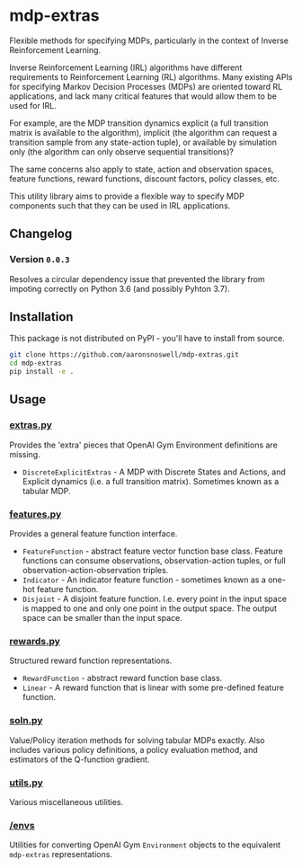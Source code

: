 # mdp-extras

Flexible methods for specifying MDPs, particularly in the context of Inverse
Reinforcement Learning.

Inverse Reinforcement Learning (IRL) algorithms have different requirements to
Reinforcement Learning (RL) algorithms.
Many existing APIs for specifying Markov Decision Processes (MDPs) are oriented toward
RL applications, and lack many critical features that would allow them to be used for
IRL.

For example, are the MDP transition dynamics explicit (a full transition matrix is
available to the algorithm), implicit (the algorithm can request a transition sample
from any state-action tuple), or available by simulation only (the algorithm can only
observe sequential transitions)?

The same concerns also apply to state, action and observation spaces, feature functions,
reward functions, discount factors, policy classes, etc.

This utility library aims to provide a flexible way to specify MDP components such that
they can be used in IRL applications.

## Changelog

### Version `0.0.3`

Resolves a circular dependency issue that prevented the library from impoting correctly on Python 3.6 (and possibly Pyhton 3.7).

## Installation

This package is not distributed on PyPI - you'll have to install from source.

```bash
git clone https://github.com/aaronsnoswell/mdp-extras.git
cd mdp-extras
pip install -e .
```

## Usage

### [extras.py](mdp_extras/extras.py)

Provides the 'extra' pieces that OpenAI Gym Environment definitions are missing.

 * `DiscreteExplicitExtras` - A MDP with Discrete States and Actions, and Explicit
   dynamics (i.e. a full transition matrix). Sometimes known as a tabular MDP.

### [features.py](mdp_extras/features.py)

Provides a general feature function interface.

 * `FeatureFunction` - abstract feature vector function base class.
   Feature functions can consume observations, observation-action tuples, or full
   observation-action-observation triples.
 * `Indicator` - An indicator feature function - sometimes known as a one-hot feature
   function.
 * `Disjoint` - A disjoint feature function.
   I.e. every point in the input space is mapped to one and only one point in the output
   space.
   The output space can be smaller than the input space.

### [rewards.py](mdp_extras/rewards.py)

Structured reward function representations.

 * `RewardFunction` - abstract reward function base class.
 * `Linear` - A reward function that is linear with some pre-defined feature function.

### [soln.py](mdp_extras/soln.py)

Value/Policy iteration methods for solving tabular MDPs exactly.
Also includes various policy definitions, a policy evaluation method, and estimators of
the Q-function gradient.

### [utils.py](mdp_extras/utils.py)

Various miscellaneous utilities.

### [/envs](mdp_extras/envs)

Utilities for converting OpenAI Gym `Environment` objects to the equivalent
`mdp-extras` representations.
